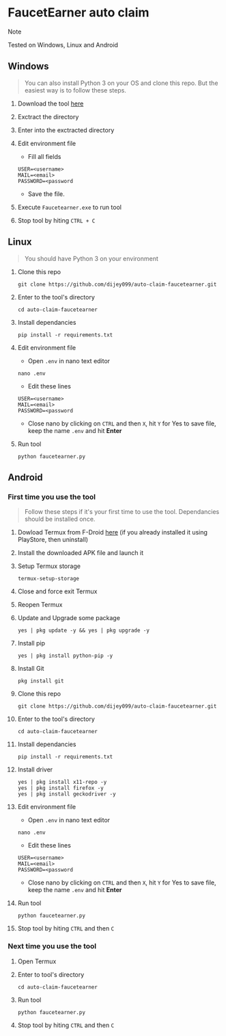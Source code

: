 # FaucetEarner auto claim

> [!NOTE]
> Tested on Windows, Linux and Android

## Windows
> You can also install Python 3 on your OS and clone this repo.
> But the easiest way is to follow these steps.

1. Download the tool [here](https://drive.google.com/file/d/1OKRopW3QBpdE2qSEmGFUrPa-69kTU1Ca/view?usp=sharing)

2. Exctract the directory

3. Enter into the exctracted directory

4. Edit environment file
	- Fill all fields
	```
	USER=<username>
	MAIL=<email>
	PASSWORD=<password
	```

    - Save the file.

5. Execute `Faucetearner.exe` to run tool

6. Stop tool by hiting `CTRL + C`

## Linux
> You should have Python 3 on your environment

1. Clone this repo
   ```
   git clone https://github.com/dijey099/auto-claim-faucetearner.git
   ```

2. Enter to the tool's directory
	```
	cd auto-claim-faucetearner
	```

3. Install dependancies
	```
	pip install -r requirements.txt
	```

4. Edit environment file
	- Open `.env` in nano text editor
	```
	nano .env
	```

	- Edit these lines
	```
	USER=<username>
	MAIL=<email>
	PASSWORD=<password
	```

	- Close nano by clicking on `CTRL` and then `X`, hit `Y` for Yes to save file, keep the name `.env` and hit **Enter**

5. Run tool
   ```
   python faucetearner.py
   ```



## Android
### First time you use the tool
> Follow these steps if it's your first time to use the tool.
> Dependancies should be installed once.

1. Dowload Termux from F-Droid [here](https://f-droid.org/repo/com.termux_118.apk) (if you already installed it using PlayStore, then uninstall)

2. Install the downloaded APK file and launch it

3. Setup Termux storage
   ```
   termux-setup-storage
   ```

4. Close and force exit Termux

5. Reopen Termux

6. Update and Upgrade some package
   ```
   yes | pkg update -y && yes | pkg upgrade -y
   ```

7. Install pip
   ```
   yes | pkg install python-pip -y
   ```

8. Install Git
   ```
   pkg install git
   ```

9. Clone this repo
   ```
   git clone https://github.com/dijey099/auto-claim-faucetearner.git
   ```

10. Enter to the tool's directory
	```
	cd auto-claim-faucetearner
	```

11. Install dependancies
	```
	pip install -r requirements.txt
	```

12. Install driver
	```
	yes | pkg install x11-repo -y
	yes | pkg install firefox -y
	yes | pkg install geckodriver -y
	```

13. Edit environment file
	- Open `.env` in nano text editor
	```
	nano .env
	```

	- Edit these lines
	```
	USER=<username>
	MAIL=<email>
	PASSWORD=<password
	```

	- Close nano by clicking on `CTRL` and then `X`, hit `Y` for Yes to save file, keep the name `.env` and hit **Enter**

13. Run tool
	```
	python faucetearner.py
	```

14. Stop tool by hiting `CTRL` and then `C`

### Next time you use the tool
1. Open Termux

2. Enter to tool's directory
   ```
   cd auto-claim-faucetearner
   ```

3. Run tool
   ```
   python faucetearner.py
   ```

4. Stop tool by hiting `CTRL` and then `C`